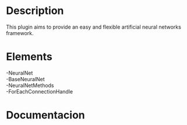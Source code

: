 <h1>Description</h1>
This plugin aims to provide an easy and flexible artificial neural networks framework.

<h1>Elements</h1>
-NeuralNet<br>
-BaseNeuralNet<br>
-NeuralNetMethods<br>
-ForEachConnectionHandle
  
<h1>Documentacion</h1>

  
